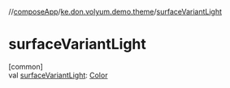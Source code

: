 //[composeApp](../../index.md)/[ke.don.volyum.demo.theme](index.md)/[surfaceVariantLight](surface-variant-light.md)

# surfaceVariantLight

[common]\
val [surfaceVariantLight](surface-variant-light.md): [Color](https://developer.android.com/reference/kotlin/androidx/compose/ui/graphics/Color.html)